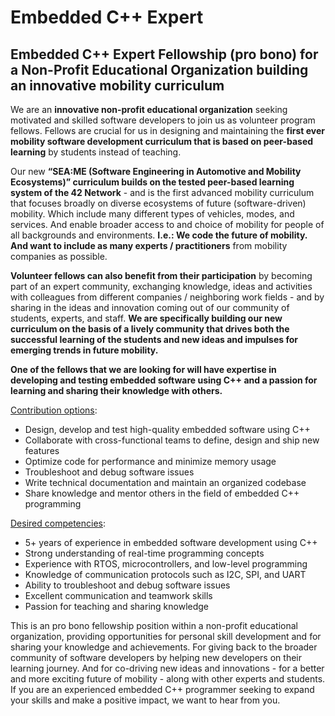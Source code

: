 # Embedded C++ Expert


## Embedded C++ Expert Fellowship (pro bono) for a Non-Profit Educational Organization building an innovative mobility curriculum

We are an **innovative non-profit educational organization** seeking motivated and skilled software developers to join us as volunteer program fellows. Fellows are crucial for us in designing and maintaining the **first ever mobility software development curriculum that is based on peer-based learning** by students instead of teaching. 

Our new **“SEA:ME (Software Engineering in Automotive and Mobility Ecosystems)” curriculum builds on the tested peer-based learning system of the 42 Network** - and is the first advanced mobility curriculum that focuses broadly on diverse ecosystems of future (software-driven) mobility. Which include many different types of vehicles, modes, and services. And enable broader access to and choice of mobility for people of all backgrounds and environments. **I.e.: We code the future of mobility. And want to include as many experts / practitioners** from mobility companies as possible. 

**Volunteer fellows can also benefit from their participation** by becoming part of an expert community, exchanging knowledge, ideas and activities with colleagues from different companies / neighboring work fields - and by sharing in the ideas and innovation coming out of our community of students, experts, and staff. **We are specifically building our new curriculum on the basis of a lively community that drives both the successful learning of the students and new ideas and impulses for emerging trends in future mobility.**

**One of the fellows that we are looking for will have expertise in developing and testing embedded software using C++ and a passion for learning and sharing their knowledge with others.**

<span style="text-decoration:underline;">Contribution options</span>:



* Design, develop and test high-quality embedded software using C++
* Collaborate with cross-functional teams to define, design and ship new features
* Optimize code for performance and minimize memory usage
* Troubleshoot and debug software issues
* Write technical documentation and maintain an organized codebase
* Share knowledge and mentor others in the field of embedded C++ programming

<span style="text-decoration:underline;">Desired competencies</span>:



* 5+ years of experience in embedded software development using C++
* Strong understanding of real-time programming concepts
* Experience with RTOS, microcontrollers, and low-level programming
* Knowledge of communication protocols such as I2C, SPI, and UART
* Ability to troubleshoot and debug software issues
* Excellent communication and teamwork skills
* Passion for teaching and sharing knowledge

This is an pro bono fellowship position within a non-profit educational organization, providing opportunities for personal skill development and for sharing your knowledge and achievements. For giving back to the broader community of software developers by helping new developers on their learning journey. And for co-driving new ideas and innovations - for a better and more exciting future of mobility - along with other experts and students. If you are an experienced embedded C++ programmer seeking to expand your skills and make a positive impact, we want to hear from you.
